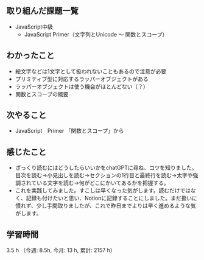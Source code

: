## 取り組んだ課題一覧
- JavaScript中級
    - JavaScript Primer（文字列とUnicode 〜 関数とスコープ）

## わかったこと
- 絵文字などは1文字として扱われないこともあるので注意が必要
- プリミティブ型に対応するラッパーオブジェクトがある
- ラッパーオブジェクトは使う機会がほとんどない（？）
- 関数とスコープの概要    

## 次やること
- JavaScript　Primer 「関数とスコープ」から

    
## 感じたこと
- ざっくり読むにはどうしたらいいかをchatGPTに尋ね、コツを知りました。目次を読む→小見出しを読む→セクションの1行目と最終行を読む→太字や強調されている文字を読む→何がどこにかいてあるかを把握する。
- これを実践してみました。すこしは早くなった気がします。読むだけではなく、記録も付けたいと思い、Notionに記録することにしました。まだ扱いに慣れず、少し手間取りましたが、これで昨日までよりは早く進めるような気がします。

## 学習時間
3.5 h （今週: 8.5h, 今月: 13 h, 累計: 2157 h）